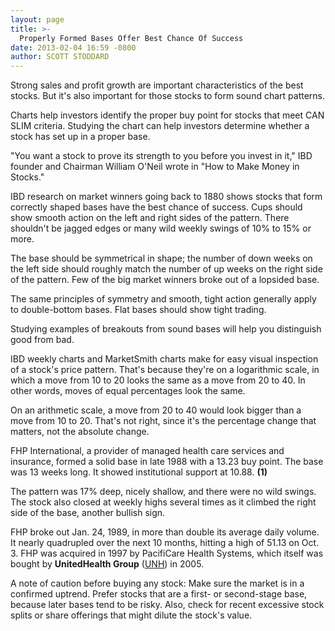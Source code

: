 ```yaml
---
layout: page
title: >-
  Properly Formed Bases Offer Best Chance Of Success
date: 2013-02-04 16:59 -0800
author: SCOTT STODDARD
---
```





Strong sales and profit growth are important characteristics of the best stocks. But it's also important for those stocks to form sound chart patterns.


Charts help investors identify the proper buy point for stocks that meet CAN SLIM criteria. Studying the chart can help investors determine whether a stock has set up in a proper base.


"You want a stock to prove its strength to you before you invest in it," IBD founder and Chairman William O'Neil wrote in "How to Make Money in Stocks."


IBD research on market winners going back to 1880 shows stocks that form correctly shaped bases have the best chance of success. Cups should show smooth action on the left and right sides of the pattern. There shouldn't be jagged edges or many wild weekly swings of 10% to 15% or more.


The base should be symmetrical in shape; the number of down weeks on the left side should roughly match the number of up weeks on the right side of the pattern. Few of the big market winners broke out of a lopsided base.


The same principles of symmetry and smooth, tight action generally apply to double-bottom bases. Flat bases should show tight trading.


Studying examples of breakouts from sound bases will help you distinguish good from bad.


IBD weekly charts and MarketSmith charts make for easy visual inspection of a stock's price pattern. That's because they're on a logarithmic scale, in which a move from 10 to 20 looks the same as a move from 20 to 40. In other words, moves of equal percentages look the same.


On an arithmetic scale, a move from 20 to 40 would look bigger than a move from 10 to 20. That's not right, since it's the percentage change that matters, not the absolute change.


FHP International, a provider of managed health care services and insurance, formed a solid base in late 1988 with a 13.23 buy point. The base was 13 weeks long. It showed institutional support at 10.88. **(1)**


The pattern was 17% deep, nicely shallow, and there were no wild swings. The stock also closed at weekly highs several times as it climbed the right side of the base, another bullish sign.


FHP broke out Jan. 24, 1989, in more than double its average daily volume. It nearly quadrupled over the next 10 months, hitting a high of 51.13 on Oct. 3. FHP was acquired in 1997 by PacifiCare Health Systems, which itself was bought by **UnitedHealth Group** ([UNH](https://research.investors.com/quote.aspx?symbol=UNH)) in 2005.


A note of caution before buying any stock: Make sure the market is in a confirmed uptrend. Prefer stocks that are a first- or second-stage base, because later bases tend to be risky. Also, check for recent excessive stock splits or share offerings that might dilute the stock's value.




